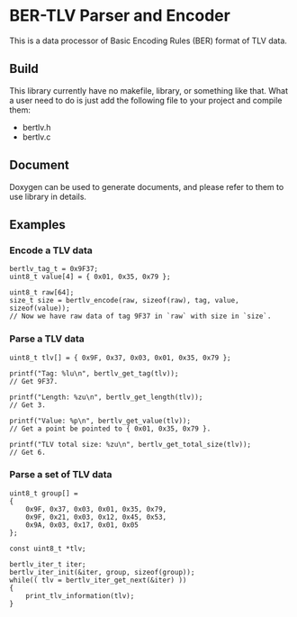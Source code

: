 BER-TLV Parser and Encoder
==========================


This is a data processor of Basic Encoding Rules (BER) format of TLV data.


## Build

This library currently have no makefile, library, or something like that.
What a user need to do is just add the following file to your project and compile them:

* bertlv.h
* bertlv.c


## Document

Doxygen can be used to generate documents,
and please refer to them to use library in details.


## Examples

### Encode a TLV data

    bertlv_tag_t = 0x9F37;
    uint8_t value[4] = { 0x01, 0x35, 0x79 };

    uint8_t raw[64];
    size_t size = bertlv_encode(raw, sizeof(raw), tag, value, sizeof(value));
    // Now we have raw data of tag 9F37 in `raw` with size in `size`.

### Parse a TLV data

    uint8_t tlv[] = { 0x9F, 0x37, 0x03, 0x01, 0x35, 0x79 };

    printf("Tag: %lu\n", bertlv_get_tag(tlv));
    // Get 9F37.

    printf("Length: %zu\n", bertlv_get_length(tlv));
    // Get 3.

    printf("Value: %p\n", bertlv_get_value(tlv));
    // Get a point be pointed to { 0x01, 0x35, 0x79 }.

    printf("TLV total size: %zu\n", bertlv_get_total_size(tlv));
    // Get 6.

### Parse a set of TLV data

    uint8_t group[] =
    {
        0x9F, 0x37, 0x03, 0x01, 0x35, 0x79,
        0x9F, 0x21, 0x03, 0x12, 0x45, 0x53,
        0x9A, 0x03, 0x17, 0x01, 0x05
    };

    const uint8_t *tlv;

    bertlv_iter_t iter;
    bertlv_iter_init(&iter, group, sizeof(group));
    while(( tlv = bertlv_iter_get_next(&iter) ))
    {
        print_tlv_information(tlv);
    }
